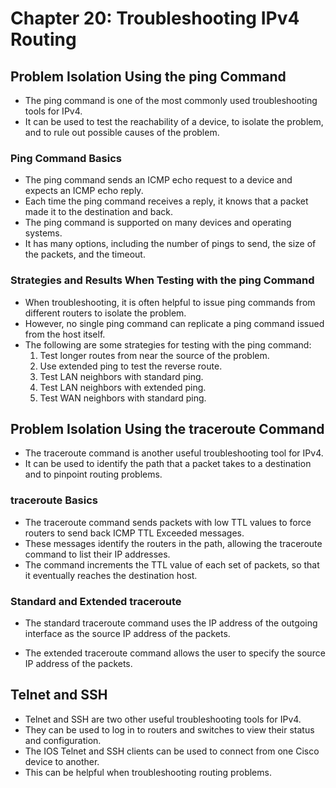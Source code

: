 # Chapter 20: Troubleshooting IPv4 Routing

## Problem Isolation Using the ping Command

*   The ping command is one of the most commonly used
    troubleshooting tools for IPv4. 
*   It can be used to test
    the reachability of a device, to isolate the problem, and to
    rule out possible causes of the problem. 

### Ping Command Basics

*   The ping command sends an ICMP echo request to a device and
    expects an ICMP echo reply. 
*   Each time the ping
    command receives a reply, it knows that a packet made it to
    the destination and back. 
*   The ping command is
    supported on many devices and operating systems. 
*   It
    has many options, including the number of pings to send, the
    size of the packets, and the timeout. 

### Strategies and Results When Testing with the ping Command

*   When troubleshooting, it is often helpful to issue ping
    commands from different routers to isolate the problem. 
*   However, no single ping command can replicate a ping
    command issued from the host itself. 
*   The following are
    some strategies for testing with the ping command:
    1.  Test longer routes from near the source of the problem.
    2.  Use extended ping to test the reverse route. 
    3.  Test LAN neighbors with standard ping. 
    4.  Test LAN neighbors with extended ping. 
    5.  Test WAN neighbors with standard ping. 

## Problem Isolation Using the traceroute Command

*   The traceroute command is another useful troubleshooting
    tool for IPv4. 
*   It can be used to identify the path that a
    packet takes to a destination and to pinpoint routing
    problems. 

### traceroute Basics

*   The traceroute command sends packets with low TTL values to
    force routers to send back ICMP TTL Exceeded messages. 
*   These messages identify the routers in the path, allowing
    the traceroute command to list their IP addresses. 
*   The command increments the TTL value of each set of packets,
    so that it eventually reaches the destination host. 

### Standard and Extended traceroute

*   The standard traceroute command uses the IP address of the
    outgoing interface as the source IP address of the packets.
    
*   The extended traceroute command allows the user to
    specify the source IP address of the packets. 

## Telnet and SSH

*   Telnet and SSH are two other useful troubleshooting tools
    for IPv4. 
*   They can be used to log in to routers and
    switches to view their status and configuration. 
*   The IOS Telnet and SSH clients can be used to connect from
    one Cisco device to another. 
*   This can be helpful
    when troubleshooting routing problems.